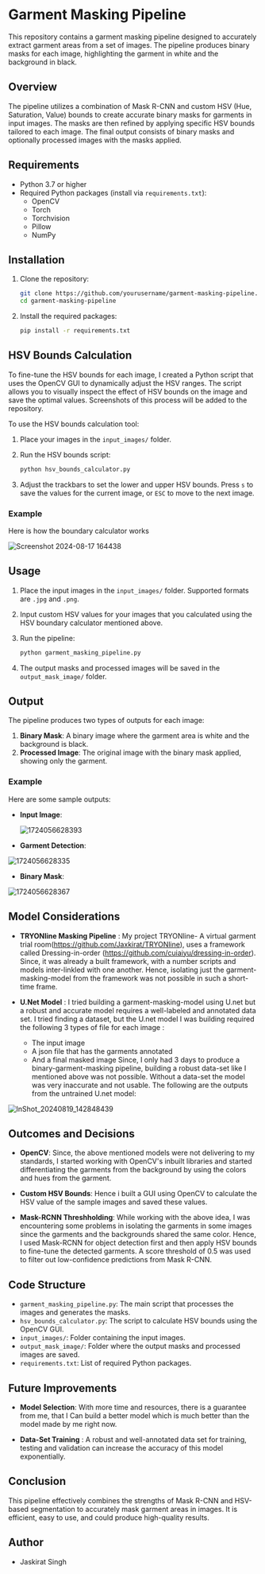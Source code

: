 # Garment Masking Pipeline

This repository contains a garment masking pipeline designed to accurately extract garment areas from a set of images. The pipeline produces binary masks for each image, highlighting the garment in white and the background in black.

## Overview

The pipeline utilizes a combination of Mask R-CNN and custom HSV (Hue, Saturation, Value) bounds to create accurate binary masks for garments in input images. The masks are then refined by applying specific HSV bounds tailored to each image. The final output consists of binary masks and optionally processed images with the masks applied.

## Requirements

- Python 3.7 or higher
- Required Python packages (install via `requirements.txt`):
  - OpenCV
  - Torch
  - Torchvision
  - Pillow
  - NumPy

## Installation

1. Clone the repository:

    ```bash
    git clone https://github.com/yourusername/garment-masking-pipeline.git
    cd garment-masking-pipeline
    ```

2. Install the required packages:

    ```bash
    pip install -r requirements.txt
    ```

## HSV Bounds Calculation

To fine-tune the HSV bounds for each image, I created a Python script that uses the OpenCV GUI to dynamically adjust the HSV ranges. The script allows you to visually inspect the effect of HSV bounds on the image and save the optimal values. Screenshots of this process will be added to the repository.

To use the HSV bounds calculation tool:

1. Place your images in the `input_images/` folder.
2. Run the HSV bounds script:

    ```bash
    python hsv_bounds_calculator.py
    ```

3. Adjust the trackbars to set the lower and upper HSV bounds. Press `s` to save the values for the current image, or `ESC` to move to the next image.

### Example

Here is how the boundary calculator works

![Screenshot 2024-08-17 164438](https://github.com/user-attachments/assets/5825761a-24d9-4496-9697-7ab919b0e128)


## Usage

1. Place the input images in the `input_images/` folder. Supported formats are `.jpg` and `.png`.
   
2. Input custom HSV values for your images that you calculated using the HSV boundary calculator mentioned above.

3. Run the pipeline:

    ```bash
    python garment_masking_pipeline.py
    ``` 

4. The output masks and processed images will be saved in the `output_mask_image/` folder.


## Output

The pipeline produces two types of outputs for each image:

1. **Binary Mask**: A binary image where the garment area is white and the background is black.
2. **Processed Image**: The original image with the binary mask applied, showing only the garment.

### Example

Here are some sample outputs:

- **Input Image**:

  ![1724056628393](https://github.com/user-attachments/assets/fb2d3d89-86fc-4a36-8dd1-225cfe25bafb)


- **Garment Detection**:

![1724056628335](https://github.com/user-attachments/assets/df48869d-b0eb-438c-a680-73cd63a27fb6)


- **Binary Mask**:

![1724056628367](https://github.com/user-attachments/assets/cd9ad92f-3912-495c-b574-e4cec4341c77)

## Model Considerations

- **TRYONline Masking Pipeline** : My project TRYONline- A virtual garment trial room(https://github.com/Jaxkirat/TRYONline), uses a framework called Dressing-in-order (https://github.com/cuiaiyu/dressing-in-order). Since, it was already a built framework, with a number scripts and models inter-linkled with one another. Hence, isolating just the garment-masking-model from the framework was not possible in such a short-time frame.

- **U.Net Model** : I tried building a garment-masking-model using U.net but a robust and accurate model requires a well-labeled and annotated data set. I tried finding a dataset, but the U.net model I was building required the following 3 types of file for each image :
    - The input image
    - A json file that has the garments annotated 
    - And a final masked image
Since, I only had 3 days to produce a binary-garment-masking pipeline, building a robust data-set like I mentioned above was not possible.
Without a data-set the model was very inaccurate and not usable. 
The following are the outputs from the untrained U.net model:

![InShot_20240819_142848439](https://github.com/user-attachments/assets/05256e64-36a8-44ff-8a19-15b2a78edc47)


## Outcomes and Decisions

- **OpenCV**: Since, the above mentioned models were not delivering to my standards, I started working with OpenCV's inbuilt libraries and started differentiating the garments from the background by using the colors and hues from the garment.
  
- **Custom HSV Bounds**: Hence i built a GUI using OpenCV to calculate the HSV value of the sample images and saved these values.

- **Mask-RCNN Threshholding**: While working with the above idea, I was encountering some problems in isolating the garments in some images since the garments and the backgrounds shared the same color. Hence, I used Mask-RCNN for object detection first and then apply HSV bounds to fine-tune the detected garments. A score threshold of 0.5 was used to filter out low-confidence predictions from Mask R-CNN.

## Code Structure

- `garment_masking_pipeline.py`: The main script that processes the images and generates the masks.
- `hsv_bounds_calculator.py`: The script to calculate HSV bounds using the OpenCV GUI.
- `input_images/`: Folder containing the input images.
- `output_mask_image/`: Folder where the output masks and processed images are saved.
- `requirements.txt`: List of required Python packages.

## Future Improvements

- **Model Selection**: With more time and resources, there is a guarantee from me, that I Can build a better model which is much better than the model made by me right now.

- **Data-Set Training** : A robust and well-annotated data set for training, testing and validation can increase the accuracy of this model exponentially.
  
## Conclusion

This pipeline effectively combines the strengths of Mask R-CNN and HSV-based segmentation to accurately mask garment areas in images. It is efficient, easy to use, and could produce high-quality results.

## Author 
- Jaskirat Singh 
